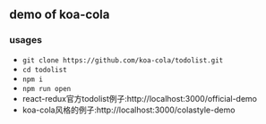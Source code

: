 ## demo of koa-cola

### usages
* `git clone https://github.com/koa-cola/todolist.git`
* `cd todolist`
* `npm i`
* `npm run open`
* react-redux官方todolist例子:http://localhost:3000/official-demo
* koa-cola风格的例子:http://localhost:3000/colastyle-demo